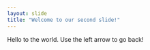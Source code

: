```yaml
---
layout: slide
title: "Welcome to our second slide!"
---
```

Hello to the world.
Use the left arrow to go back!
